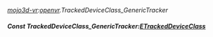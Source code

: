 _[mojo3d-vr](../../modules/mojo3d-vr/mojo3d-vr-module.md):[openvr](openvr:).TrackedDeviceClass\_GenericTracker_
##### Const TrackedDeviceClass\_GenericTracker:[ETrackedDeviceClass](../../modules/mojo3d-vr/openvr-etrackeddeviceclass.md)
